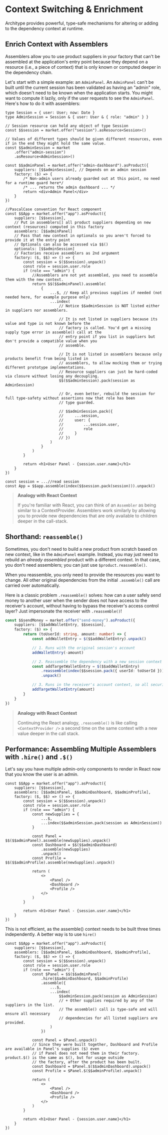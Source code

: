 # Context Switching & Enrichment

Architype provides powerful, type-safe mechanisms for altering or adding to the dependency context at runtime.

## Enrich Context with Assemblers

Assemblers allow you to use product suppliers in your factory that can't be assembled at the application's entry point because they depend on a resource (i.e., a piece of context) that is only known or computed deeper in the dependency chain.

Let's start with a simple example: an `AdminPanel`. An `AdminPanel` can't be built until the current session has been validated as having an "admin" role, which doesn't need to be known when the application starts. You might want to compute it lazily, only if the user requests to see the `AdminPanel`. Here's how to do it with assemblers:

```tsx
type Session = { user: User; now: Date }
type AdminSession = Session & { user: User & { role: "admin" } }

// Session resource can hold any object of type Session
const $$session = market.offer("session").asResource<Session>()

// Values of different types should be given different resources, even if in the end they might hold the same value.
const $$adminSession = market
    .offer("admin-session")
    .asResource<AdminSession>()

const $$adminPanel = market.offer("admin-dashboard").asProduct({
    suppliers: [$$adminSession], // Depends on an admin session
    factory: ($) => {
        /* Non-admin users already guarded out at this point, no need for a runtime guard here*/
        /* ... returns the admin dashboard ... */
        return <div>Admin Panel</div>
    }
})

//PascalCase convention for React component
const $$App = market.offer("app").asProduct({
    suppliers: [$$session],
    // Put in assemblers[] all product suppliers depending on new context (resources) computed in this factory
    assemblers: [$$adminPanel]
    // Pass that new context in optionals so you aren't forced to provide it at the entry point
    // Optionals can also be accessed via $$()
    optionals: [$$adminSession]
    // Factories receive assemblers as 2nd argument
    factory: ($, $$) => () => {
        const session = $($$session).unpack()
        const role = session.user.role
        if (role === "admin") {
            //Assemblers are not yet assembled, you need to assemble them with the new context.
            return $$($$adminPanel).assemble(
                {
                    ...$, // Keep all previous supplies if needed (not needed here, for example purpose only)
                    ...index(
                        // Notice $$adminSession is NOT listed either in suppliers nor assemblers.

                        // It is not listed in suppliers because its value and type is not known before the
                        // factory is called. You'd get a missing supply type error in assemble() call at the
                        // entry point if you list in suppliers but don't provide a compatible value when you
                        // assemble.

                        // It is not listed in assemblers because only products benefit from being listed in
                        // assemblers, to allow mocking them or trying different prototype implementations.
                        // Resource suppliers can just be hard-coded via closure without losing any decoupling.
                        $$($$adminSession).pack(session as AdminSession)

                        // Or, even better, rebuild the session for full type-safety without assertions now that role has been
                        // type guarded.

                        // $$adminSession.pack({
                        //     ...session,
                        //     user: {
                        //         ...session.user,
                        //         role
                        //     }
                        // })
                    )
                }
            )
        }

        return <h1>User Panel - {session.user.name}</h1>
    }
})

const session = ...//read session
const App = $$app.assemble(index($$session.pack(session))).unpack()
```

> **Analogy with React Context**
>
> If you're familiar with React, you can think of an `Assembler` as being similar to a ContextProvider.
> Assemblers work similarly by allowing you to provide new dependencies that are only available to children
> deeper in the call-stack.

## Shorthand: `reassemble()`

Sometimes, you don't need to build a new product from scratch based on new context, like in the `AdminPanel` example. Instead, you may just need to rebuild an _already assembled_ product with a different context. In that case, you don't need assemblers; you can just use `$product.reassemble()`.

When you reassemble, you only need to provide the resources you want to change. All other original dependencies from the initial `.assemble()` call are carried over automatically.

Here is a classic problem `.reassemble()` solves: how can a user safely send money to another user when the sender does not have access to the receiver's account, without having to bypass the receiver's access control layer? Just impersonate the receiver with `.reassemble()`!

```typescript
const $$sendMoney = market.offer("send-money").asProduct({
    suppliers: [$$addWalletEntry, $$session],
    factory: ($) => {
        return (toUserId: string, amount: number) => {
            const addWalletEntry = $($$addWalletEntry).unpack()

            // 1. Runs with the original session's account
            addWalletEntry(-amount)

            // 2. Reassemble the dependency with a new session context
            const addTargetWalletEntry = $($$addWalletEntry)
                .reassemble(index($$session.pack({ userId: toUserId })))
                .unpack()

            // 3. Runs in the receiver's account context, so all security checks can still run.
            addTargetWalletEntry(amount)
        }
    }
})
```

> **Analogy with React Context**
>
> Continuing the React analogy, `.reassemble()` is like calling `<ContextProvider />` a second time on the same
> context with a new value deeper in the call stack.

## Performance: Assembling Multiple Assemblers with `.hire()` and `.$()`

Let's say you have multiple admin-only components to render in React now that you know the user is an admin.

```tsx
const $$App = market.offer("app").asProduct({
    suppliers: [$$session],
    assemblers: [$$adminPanel, $$adminDashboard, $$adminProfile],
    factory: ($, $$) => () => {
        const session = $($$session).unpack()
        const role = session.user.role
        if (role === "admin") {
            const newSupplies = {
                ...$,
                ...index($$adminSession.pack(session as AdminSession))
            }

            const Panel = $$($$adminPanel).assemble(newSupplies).unpack()
            const Dashboard = $$($$adminDashboard)
                .assemble(newSupplies)
                .unpack()
            const Profile = $$($$adminProfile).assemble(newSupplies).unpack()

            return (
                <>
                    <Panel />
                    <Dashboard />
                    <Profile />
                </>
            )
        }

        return <h1>User Panel - {session.user.name}</h1>
    }
})
```

This is not efficient, as the assemble() context needs to be built three times independently. A better way is to use `hire()`

```tsx
const $$App = market.offer("app").asProduct({
    suppliers: [$$session],
    assemblers: [$$adminPanel, $$adminDashboard, $$adminProfile],
    factory: ($, $$) => () => {
        const session = $($$session).unpack()
        const role = session.user.role
        if (role === "admin") {
            const $Panel = $$($$adminPanel)
                .hire($$adminDashboard, $$adminProfile)
                .assemble({
                    ...$,
                    ...index(
                        $$adminSession.pack(session as AdminSession)
                        // + Other supplies required by any of the suppliers in the list.
                        // The assemble() call is type-safe and will ensure all necessary
                        // dependencies for all listed suppliers are provided.
                    )
                })

            const Panel = $Panel.unpack()
            // Since they were built together, Dashboard and Profile are available in Panel's supplies ($) even
            // if Panel does not need them in their factory. product.$() is the same as $(), but for usage outside
            // the factory, after the product has been built.
            const Dashboard = $Panel.$($$adminDashboard).unpack()
            const Profile = $Panel.$($$adminProfile).unpack()

            return (
                <>
                    <Panel />
                    <Dashboard />
                    <Profile />
                </>
            )
        }

        return <h1>User Panel - {session.user.name}</h1>
    }
})
```
